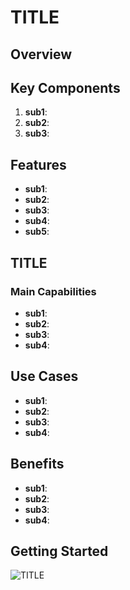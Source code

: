   # TITLE

## Overview

## Key Components
1. **sub1**: 
2. **sub2**:
3. **sub3**: 

## Features
- **sub1**:
- **sub2**:
- **sub3**:
- **sub4**:
- **sub5**:

## TITLE 

### Main Capabilities
- **sub1**:
- **sub2**:
- **sub3**:
- **sub4**:

## Use Cases
- **sub1**:
- **sub2**:
- **sub3**:
- **sub4**:

## Benefits
- **sub1**:
- **sub2**:
- **sub3**:
- **sub4**:

## Getting Started
![TITLE](https://via.placeholder.com/800x400.png?text=Title+Dashboard)
